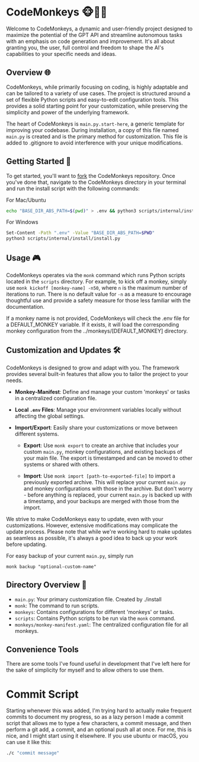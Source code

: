 # CodeMonkeys 🐵👨‍💻

Welcome to CodeMonkeys, a dynamic and user-friendly project designed to maximize the potential of the GPT API and streamline autonomous tasks with an emphasis on code generation and improvement. It's all about granting you, the user, full control and freedom to shape the AI's capabilities to your specific needs and ideas.

## Overview 🌐

CodeMonkeys, while primarily focusing on coding, is highly adaptable and can be tailored to a variety of use cases. The project is structured around a set of flexible Python scripts and easy-to-edit configuration tools. This provides a solid starting point for your customization, while preserving the simplicity and power of the underlying framework.

The heart of CodeMonkeys is `main.py.start-here`, a generic template for improving your codebase. During installation, a copy of this file named `main.py` is created and is the primary method for customization. This file is added to .gitignore to avoid interference with your unique modifications.

## Getting Started 🚀

To get started, you'll want to [fork](https://help.github.com/en/articles/fork-a-repo) the CodeMonkeys repository. Once you've done that, navigate to the CodeMonkeys directory in your terminal and run the install script with the following commands:

For Mac/Ubuntu
```bash
echo "BASE_DIR_ABS_PATH=$(pwd)" > .env && python3 scripts/internal/install/install.py
```
For Windows
```bash
Set-Content -Path ".env" -Value "BASE_DIR_ABS_PATH=$PWD"
python3 scripts/internal/install/install.py
```

## Usage 🎮

CodeMonkeys operates via the `monk` command which runs Python scripts located in the `scripts` directory. For example, to kick off a monkey, simply use `monk kickoff [monkey-name] -n50`, where `n` is the maximum number of iterations to run. There is no default value for `-n` as a measure to encourage thoughtful use and provide a safety measure for those less familiar with the documentation.

If a monkey name is not provided, CodeMonkeys will check the .env file for a DEFAULT_MONKEY variable. If it exists, it will load the corresponding monkey configuration from the ../monkeys/[DEFAULT_MONKEY] directory.

## Customization and Updates 🛠

CodeMonkeys is designed to grow and adapt with you. The framework provides several built-in features that allow you to tailor the project to your needs.

- **Monkey-Manifest**: Define and manage your custom 'monkeys' or tasks in a centralized configuration file.

- **Local `.env` Files**: Manage your environment variables locally without affecting the global settings.

- **Import/Export**: Easily share your customizations or move between different systems.

    - **Export**: Use `monk export` to create an archive that includes your custom `main.py`, monkey configurations, and existing backups of your main file. The export is timestamped and can be moved to other systems or shared with others.

    - **Import**: Use `monk import [path-to-exported-file]` to import a previously exported archive. This will replace your current `main.py` and monkey configurations with those in the archive. But don't worry - before anything is replaced, your current `main.py` is backed up with a timestamp, and your backups are merged with those from the import.

We strive to make CodeMonkeys easy to update, even with your customizations. However, extensive modifications may complicate the update process. Please note that while we're working hard to make updates as seamless as possible, it's always a good idea to back up your work before updating.

For easy backup of your current `main.py`, simply run
```
monk backup "optional-custom-name"
```

## Directory Overview 📁

* `main.py`: Your primary customization file. Created by ./install
* `monk`: The command to run scripts.
* `monkeys`: Contains configurations for different 'monkeys' or tasks.
* `scripts`: Contains Python scripts to be run via the `monk` command.
* `monkeys/monkey-manifest.yaml`: The centralized configuration file for all monkeys.

## Convenience Tools
There are some tools I've found useful in development that I've left here for the sake of simplicity for myself and to allow others to use them.

# Commit Script
Starting whenever this was added, I'm trying hard to actually make frequent commits to document my progress, so as a lazy person I made a commit script that allows me to type a few characters, a commit message, and then perform a git add, a commit, and an optional push all at once. For me, this is nice, and I might start using it elsewhere. If you use ubuntu or macOS, you can use it like this:
```bash
./c "commit message"
```
